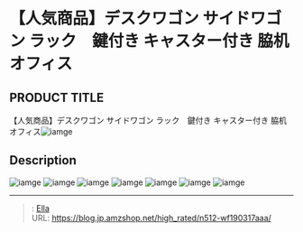 # 【人気商品】デスクワゴン サイドワゴン ラック　鍵付き キャスター付き 脇机 オフィス


## PRODUCT TITLE 

【人気商品】デスクワゴン サイドワゴン ラック　鍵付き キャスター付き 脇机 オフィス![iamge](https://b2bfiles1.gigab2b.cn/image/wkseller/301/wf037833/20200324_e0060d684ead454318f67aa000d26062.jpg)

## Description











![iamge](https://b2bfiles1.gigab2b.cn/image/wkseller/301/wf037833/20200324_739c8d2f67ce08177b84f2065facf91b.jpg)
![iamge](https://b2bfiles1.gigab2b.cn/image/wkseller/301/wf037833/20200324_818004e73ad285e4fc978eb32e9f702e.jpg)
![iamge](https://b2bfiles1.gigab2b.cn/image/wkseller/301/wf037833/20200324_82d24c97930b33dc2a5ad2aa040197b7.jpg)
![iamge](https://b2bfiles1.gigab2b.cn/image/wkseller/301/wf037833/20200324_0c645a35aee9a20c92d7ae79bc6d9ab8.jpg)
![iamge](https://b2bfiles1.gigab2b.cn/image/wkseller/301/wf037833/20200324_fd3c33523ee7f03ef9a9078463a09c98.jpg)
![iamge](https://b2bfiles1.gigab2b.cn/image/wkseller/301/wf037833/20200324_5402cd0bed7bcb28e4f6e50e0c4ec528.jpg)
![iamge](https://b2bfiles1.gigab2b.cn/image/wkseller/301/wf037833/20200324_b3d2910ff34879b5d174780a97053c15.jpg)


---

> : [Ella](https://blog.jp.amzshop.net/)  
> URL: https://blog.jp.amzshop.net/high_rated/n512-wf190317aaa/  

